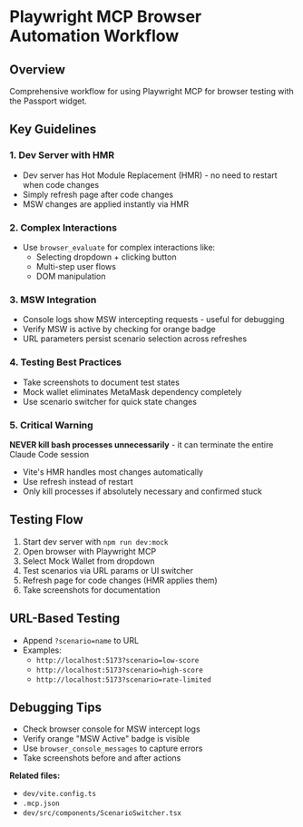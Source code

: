 # Playwright MCP Browser Automation Workflow

## Overview
Comprehensive workflow for using Playwright MCP for browser testing with the Passport widget.

## Key Guidelines

### 1. Dev Server with HMR
- Dev server has Hot Module Replacement (HMR) - no need to restart when code changes
- Simply refresh page after code changes
- MSW changes are applied instantly via HMR

### 2. Complex Interactions
- Use `browser_evaluate` for complex interactions like:
  - Selecting dropdown + clicking button
  - Multi-step user flows
  - DOM manipulation

### 3. MSW Integration
- Console logs show MSW intercepting requests - useful for debugging
- Verify MSW is active by checking for orange badge
- URL parameters persist scenario selection across refreshes

### 4. Testing Best Practices
- Take screenshots to document test states
- Mock wallet eliminates MetaMask dependency completely
- Use scenario switcher for quick state changes

### 5. Critical Warning
**NEVER kill bash processes unnecessarily** - it can terminate the entire Claude Code session
- Vite's HMR handles most changes automatically
- Use refresh instead of restart
- Only kill processes if absolutely necessary and confirmed stuck

## Testing Flow

1. Start dev server with `npm run dev:mock`
2. Open browser with Playwright MCP
3. Select Mock Wallet from dropdown
4. Test scenarios via URL params or UI switcher
5. Refresh page for code changes (HMR applies them)
6. Take screenshots for documentation

## URL-Based Testing
- Append `?scenario=name` to URL
- Examples:
  - `http://localhost:5173?scenario=low-score`
  - `http://localhost:5173?scenario=high-score`
  - `http://localhost:5173?scenario=rate-limited`

## Debugging Tips
- Check browser console for MSW intercept logs
- Verify orange "MSW Active" badge is visible
- Use `browser_console_messages` to capture errors
- Take screenshots before and after actions

**Related files:**
- `dev/vite.config.ts`
- `.mcp.json`
- `dev/src/components/ScenarioSwitcher.tsx`